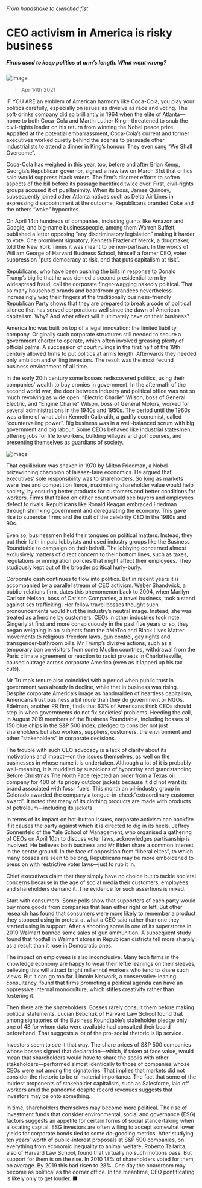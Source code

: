 ###### From handshake to clenched fist
# CEO activism in America is risky business 
##### Firms used to keep politics at arm’s length. What went wrong? 
![image](images/20210417_wbd003.jpg) 
> Apr 14th 2021 
IF YOU ARE an emblem of American harmony like Coca-Cola, you play your politics carefully, especially on issues as divisive as race and voting. The soft-drinks company did so brilliantly in 1964 when the elite of Atlanta—home to both Coca-Cola and Martin Luther King—threatened to snub the civil-rights leader on his return from winning the Nobel peace prize. Appalled at the potential embarrassment, Coca-Cola’s current and former executives worked quietly behind the scenes to persuade other industrialists to attend a dinner in King’s honour. They even sang “We Shall Overcome”.
Coca-Cola has weighed in this year, too, before and after Brian Kemp, Georgia’s Republican governor, signed a new law on March 31st that critics said would suppress black voters. The firm’s discreet efforts to soften aspects of the bill before its passage backfired twice over. First, civil-rights groups accused it of pusillanimity. When its boss, James Quincey, subsequently joined other Atlanta natives such as Delta Air Lines in expressing disappointment at the outcome, Republicans branded Coke and the others “woke” hypocrites.

On April 14th hundreds of companies, including giants like Amazon and Google, and big-name businesspeople, among them Warren Buffett, published a letter opposing “any discriminatory legislation” making it harder to vote. One prominent signatory, Kenneth Frazier of Merck, a drugmaker, told the New York Times it was meant to be non-partisan. In the words of William George of Harvard Business School, himself a former CEO, voter suppression “puts democracy at risk, and that puts capitalism at risk”.
Republicans, who have been pushing the bills in response to Donald Trump’s big lie that he was denied a second presidential term by widespread fraud, call the corporate finger-wagging nakedly political. That so many household brands and boardroom grandees nevertheless increasingly wag their fingers at the traditionally business-friendly Republican Party shows that they are prepared to break a code of political silence that has served corporations well since the dawn of American capitalism. Why? And what effect will it ultimately have on their business?
America Inc was built on top of a legal innovation: the limited liability company. Originally such corporate structures still needed to secure a government charter to operate, which often involved greasing plenty of official palms. A succession of court rulings in the first half of the 19th century allowed firms to put politics at arm’s length. Afterwards they needed only ambition and willing investors. The result was the most fecund business environment of all time.
In the early 20th century some bosses rediscovered politics, using their companies’ wealth to buy cronies in government. In the aftermath of the second world war, the door between industry and political office was not so much revolving as wide open. “Electric Charlie” Wilson, boss of General Electric, and “Engine Charlie” Wilson, boss of General Motors, worked for several administrations in the 1940s and 1950s. The period until the 1960s was a time of what John Kenneth Galbraith, a gadfly economist, called “countervailing power”. Big business was in a well-balanced scrum with big government and big labour. Some CEOs behaved like industrial statesmen, offering jobs for life to workers, building villages and golf courses, and presenting themselves as guardians of society.
![image](images/20210417_WBC523.png) 

That equilibrium was shaken in 1970 by Milton Friedman, a Nobel-prizewinning champion of laissez-faire economics. He argued that executives’ sole responsibility was to shareholders. So long as markets were free and competition fierce, maximising shareholder value would help society, by ensuring better products for customers and better conditions for workers. Firms that failed on either count would see buyers and employees defect to rivals. Republicans like Ronald Reagan embraced Friedman through shrinking government and deregulating the economy. This gave rise to superstar firms and the cult of the celebrity CEO in the 1980s and 90s.
Even so, businessmen held their tongues on political matters. Instead, they put their faith in paid lobbyists and used industry groups like the Business Roundtable to campaign on their behalf. The lobbying concerned almost exclusively matters of direct concern to their bottom lines, such as taxes, regulations or immigration policies that might affect their employees. They studiously kept out of the broader political hurly-burly.
Corporate cash continues to flow into politics. But in recent years it is accompanied by a parallel stream of CEO activism. Weber Shandwick, a public-relations firm, dates this phenomenon back to 2004, when Marilyn Carlson Nelson, boss of Carlson Companies, a travel business, took a stand against sex trafficking. Her fellow travel bosses thought such pronouncements would hurt the industry’s neutral image. Instead, she was treated as a heroine by customers. CEOs in other industries took note. Gingerly at first and more conspicuously in the past five years or so, they began weighing in on subjects from the #MeToo and Black Lives Matter movements to religious-freedom laws, gun control, gay rights and transgender-bathroom bills. Mr Trump’s divisive actions, such as a temporary ban on visitors from some Muslim countries, withdrawal from the Paris climate agreement or reaction to racist protests in Charlottesville, caused outrage across corporate America (even as it lapped up his tax cuts).
Mr Trump’s tenure also coincided with a period when public trust in government was already in decline, while that in business was rising. Despite corporate America’s image as handmaiden of heartless capitalism, Americans trust business a bit more than they do government or NGOs. Edelman, another PR firm, finds that 63% of Americans think CEOs should step in when governments do not fix societies’ problems. Heeding the call, in August 2019 members of the Business Roundtable, including bosses of 150 blue chips in the S&amp;P 500 index, pledged to consider not just shareholders but also workers, suppliers, customers, the environment and other “stakeholders” in corporate decisions.
The trouble with such CEO advocacy is a lack of clarity about its motivations and impact—on the issues themselves, as well on the businesses in whose name it is undertaken. Although a lot of it is probably well-meaning, it is muddied by suspicions of hypocrisy and grandstanding. Before Christmas The North Face rejected an order from a Texas oil company for 400 of its pricey outdoor jackets because it did not want its brand associated with fossil fuels. This month an oil-industry group in Colorado awarded the company a tongue-in-cheek“extraordinary customer award”. It noted that many of its clothing products are made with products of petroleum—including its jackets.
In terms of its impact on hot-button issues, corporate activism can backfire if it causes the party against which it is directed to dig in its heels. Jeffrey Sonnenfeld of the Yale School of Management, who organised a gathering of CEOs on April 10th to discuss voter laws, acknowledges partisanship is involved. He believes both business and Mr Biden share a common interest in the centre ground. In the face of opposition from “liberal elites”, to which many bosses are seen to belong, Republicans may be more emboldened to press on with restrictive voter laws—just to rub it in.
Chief executives claim that they simply have no choice but to tackle societal concerns because in the age of social media their customers, employees and shareholders demand it. The evidence for such assertions is mixed.
Start with consumers. Some polls show that supporters of each party would buy more goods from companies that lean either right or left. But other research has found that consumers were more likely to remember a product they stopped using in protest at what a CEO said rather than one they started using in support. After a shooting spree in one of its superstores in 2019 Walmart banned some sales of gun ammunition. A subsequent study found that footfall in Walmart stores in Republican districts fell more sharply as a result than it rose in Democratic ones.
The impact on employees is also inconclusive. Many tech firms in the knowledge economy are happy to wear their leftie leanings on their sleeves, believing this will attract bright millennial workers who tend to share such views. But it can go too far. Lincoln Network, a conservative-leaning consultancy, found that firms promoting a political agenda can have an oppressive internal monoculture, which stifles creativity rather than fostering it.
Then there are the shareholders. Bosses rarely consult them before making political statements. Lucian Bebchuk of Harvard Law School found that among signatories of the Business Roundtable’s stakeholder pledge only one of 48 for whom data were available had consulted their board beforehand. That suggests a lot of the pro-social rhetoric is lip service.
Investors seem to see it that way. The share prices of S&amp;P 500 companies whose bosses signed that declaration—which, if taken at face value, would mean that shareholders would have to share the spoils with other stakeholders—performed almost identically to those of companies whose CEOs were not among the signatories. That implies that markets did not consider the rhetoric to be of material importance. The fact that some of the loudest proponents of stakeholder capitalism, such as Salesforce, laid off workers amid the pandemic despite record revenues suggests that investors may be onto something.
In time, shareholders themselves may become more political. The rise of investment funds that consider environmental, social and governance (ESG) factors suggests an appetite for certain forms of social stance-taking when allocating capital. ESG investors are often willing to accept somewhat lower yields for corporate bonds tied to some do-gooding metrics. After studying ten years’ worth of public-interest proposals at S&amp;P 500 companies, on everything from economic inequality to animal welfare, Roberto Tallarita, also of Harvard Law School, found that virtually no such motions pass. But support for them is on the rise. In 2010 18% of shareholders voted for them, on average. By 2019 this had risen to 28%. One day the boardroom may become as political as the corner office. In the meantime, CEO pontificating is likely only to get louder. ■
